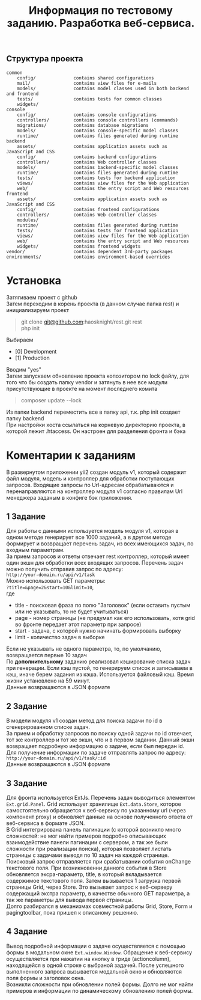 <p align="center">
    <h1 align="center">Информация по тестовому заданию. Разработка веб-сервиса.</h1>
    <br>
</p>

Структура проекта
-------------------

```
common
    config/              contains shared configurations
    mail/                contains view files for e-mails
    models/              contains model classes used in both backend and frontend
    tests/               contains tests for common classes  
    widgets/
console
    config/              contains console configurations
    controllers/         contains console controllers (commands)
    migrations/          contains database migrations
    models/              contains console-specific model classes
    runtime/             contains files generated during runtime
backend
    assets/              contains application assets such as JavaScript and CSS
    config/              contains backend configurations
    controllers/         contains Web controller classes
    models/              contains backend-specific model classes
    runtime/             contains files generated during runtime
    tests/               contains tests for backend application    
    views/               contains view files for the Web application
    web/                 contains the entry script and Web resources
frontend
    assets/              contains application assets such as JavaScript and CSS
    config/              contains frontend configurations
    controllers/         contains Web controller classes
    modules/
    runtime/             contains files generated during runtime
    tests/               contains tests for frontend application
    views/               contains view files for the Web application
    web/                 contains the entry script and Web resources
    widgets/             contains frontend widgets
vendor/                  contains dependent 3rd-party packages
environments/            contains environment-based overrides
```
# Установка
Затягиваем проект с github <br>
Затем переходим в корень проекта (в данном случае папка rest) и инициализируем проект
> git clone git@github.com:haosknight/rest.git rest <br>
> php init <br>
<div>Выбираем</div>
<ul><li>[0] Development</li>
<li>[1] Production</li></ul>
<div>Вводим "yes"</div>
<div>Затем запускаем обновление проекта копозитором по lock файлу, для того что бы создать папку vendor и затянуть в 
нее все модули присутствующие в проекте на момент последнего комита</div>

> composer update --lock

<div>Из папки backend переместить все в папку api, т.к. php init создает 
папку backend</div>
<div>При настройки хоста ссылаться на корневую директорию проекта, 
в которой лежит .htaccess. Он настроен для разделения фронта и бэка</div>

# Коментарии к заданиям

<div>В развернутом приложении yii2 создан модуль v1, который содержит файл модуля, 
модель и контроллер для обработки поступающих запросов. Входящие запросы 
по Url-адресам обрабатываются и перенаправляются на контроллер модуля v1 согласно
правилам Url менеджера заданым в конфиге бэк приложения.</div>
<h2>1 Задание</h2>
<div>Для работы с данными используется модель модуля v1, 
которая в одном методе генерирует все 1000 заданий, 
а в другом методе формирует и возвращает перечень задач, 
из всех имеющихся задач, по входным параметрам.</div>
<div>За прием запросов и ответы отвечает rest контроллер,
который имеет один экшн для обработки всех входящих запросов.
Перечень задач можно получить отправив запрос по адресу:</div>
<code>http://your-domain.ru/api/v1/task</code>
<div>Можно использовать GET параметры:</div>
<code>?title=&page=2&start=10&limit=10</code>,
<div>где</div>
<ul><li>title - поисковая фраза по полю "Заголовок" (если оставить пустым или не указывать, то не будет учитываться)</li>
<li>page - номер страницы (не предумал как его использовать, хотя grid во фронте передает этот параметр при запросе)</li>
<li>start - задача, с которой нужно начинать формировать выборку</li>
<li>limit - количество задач в выборке</li></ul>
<div>Если не указывать не одного параметра, то, по умолчанию, возвращается первые 10 задач</div>
<div>По <b>дополнительному</b> заданию реализовал кэширование списка задач при генерации. Если кэш пустой, 
то генерируем список и записываем в кэш, иначе берем задания из кэша. Используется файловый кэш. 
Время жизни установлено на 59 минут.</div>
<div>Данные возвращаются в JSON формате</div>

<h2>2 Задание</h2>
<div>В модели модуля v1 создан метод для поиска задачи по id 
в сгенерированном списке задач.</div>
<div>За прием и обработку запросов по поиску одной задачи по id отвечает, 
тот же контроллер и тот же экшн, что и в первом задании. Данный экшн 
возвращает подробную информацию о задаче, если был передан id. 
Для получение информации по задаче отправлять запрос по адресу:</div>
<code>http://your-domain.ru/api/v1/task/:id</code>
<div>Данные возвращаются в JSON формате</div>

<h2>3 Задание</h2>
<div>Для фронта используется ExtJs. Перечень задач выводиться элементом 
<code>Ext.grid.Panel</code>. Grid использует хранилище <code>Ext.data.Store</code>,
которое самостоятельно обращается к веб-сервису
по указанному url (через компонент proxy) и обновляет данные на основе
полученного ответа от веб-сервиса в формате JSON.</div>
<div>В Grid интегрирована панель пагинации (с которой возникло 
много сложностей: не мог найти примеров подробно описывающих 
взаимодействие панели пагинации с сервером, а так же были сложности 
при реализации поиска), которая позволяет листать страницы с задачами выводя 
по 10 задач на каждой странице.</div>
<div>Поисковый запрос отправляется при срабатывании события onChange текстового
поля. При возникновенни данного события в Store обновляется эксра-параметр, 
title, в который вкладывается содержимое текстового поля. Затем вызывается 
1 загрузка первой страницы Grid, через Store. Это вызывает запрос к 
веб-серверу содержащий экстра параметр, в качестве обычного GET параметра,
а так же параметры для вывода первой страницы.</div>
<div>Долго разбирался в механизмах совместной работы Grid, Store, Form и 
pagingtoolbar, пока пришел к описаному решению.</div>

<h2>4 Задание</h2>
<div>Вывод подробной информации о задаче осуществляется с помощью формы в 
модальном окне <code>Ext.window.Window</code>. Обращение к веб-сервису 
осуществляется при нажатии на кнопку в гриде (actioncolumn), 
находящейся в одной строке с выбраной задачей. После успешного 
выполненного запроса вызывается модальной окно и обновляются поля формы 
и заголовок окна.</div>
<div>Возникли сложности при обновлении полей формы. Долго не мог найти примеров 
и информации по динамическому обновлению полей формы.</div>